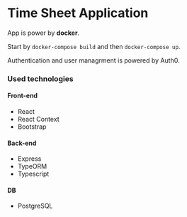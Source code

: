 # Time Sheet Application

App is power by **docker**.

Start by `docker-compose build` and then `docker-compose up`.

Authentication and user managrment is powered by Auth0.

### Used technologies

#### Front-end
- React
- React Context
- Bootstrap

#### Back-end
- Express
- TypeORM
- Typescript

#### DB
- PostgreSQL